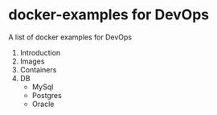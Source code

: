 # docker-examples for DevOps
A list of docker examples for DevOps
1. Introduction
1. Images
1. Containers
1. DB
   * MySql
   * Postgres
   * Oracle


